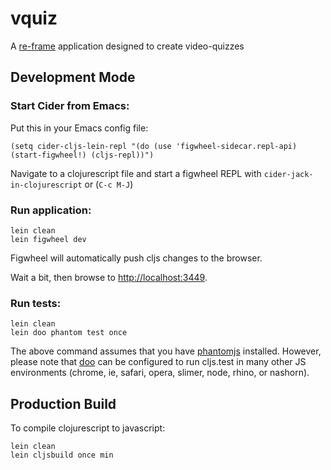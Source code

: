 # vquiz

A [re-frame](https://github.com/Day8/re-frame) application designed to create
video-quizzes

## Development Mode

### Start Cider from Emacs:

Put this in your Emacs config file:

```
(setq cider-cljs-lein-repl "(do (use 'figwheel-sidecar.repl-api) (start-figwheel!) (cljs-repl))")
```

Navigate to a clojurescript file and start a figwheel REPL with `cider-jack-in-clojurescript` or (`C-c M-J`)

### Run application:

```
lein clean
lein figwheel dev
```

Figwheel will automatically push cljs changes to the browser.

Wait a bit, then browse to [http://localhost:3449](http://localhost:3449).

### Run tests:

```
lein clean
lein doo phantom test once
```

The above command assumes that you
have [phantomjs](https://www.npmjs.com/package/phantomjs) installed. However,
please note that [doo](https://github.com/bensu/doo) can be configured to run
cljs.test in many other JS environments (chrome, ie, safari, opera, slimer,
node, rhino, or nashorn).

## Production Build

To compile clojurescript to javascript:

```
lein clean
lein cljsbuild once min
```
